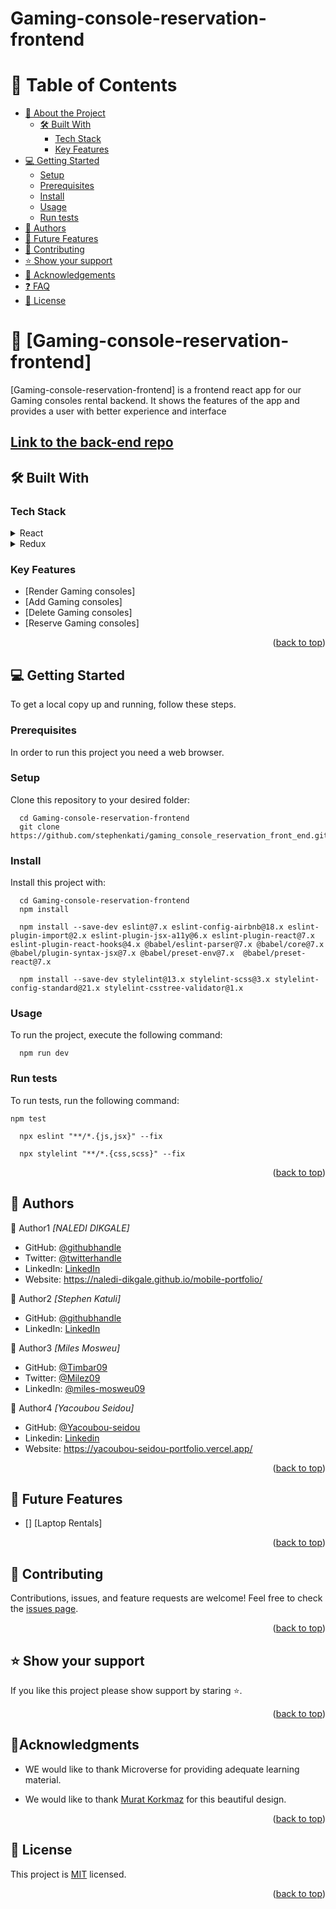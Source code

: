 # Gaming-console-reservation-frontend

<a name="readme-top"></a>

# 📗 Table of Contents
- [:book: About the Project](#about-project)
  - [:hammer_and_wrench: Built With](#built-with)
    - [Tech Stack](#tech-stack)
    - [Key Features](#key-features)
- [:computer: Getting Started](#getting-started)
  - [Setup](#setup)
  - [Prerequisites](#prerequisites)
  - [Install](#install)
  - [Usage](#usage)
  - [Run tests](#run-tests)
- [:busts_in_silhouette: Authors](#authors)
- [:telescope: Future Features](#future-features)
- [:handshake: Contributing](#contributing)
- [:star:️ Show your support](#support)
- [:pray: Acknowledgements](#acknowledgements)
- [:question: FAQ](#faq)
- [:memo: License](#license)

# 📖 [Gaming-console-reservation-frontend] <a name="about-project"></a>

[Gaming-console-reservation-frontend] is a frontend react app for our Gaming consoles rental backend. It shows the features of the app and provides a user with better experience and interface

## [Link to the back-end repo](https://github.com/stephenkati/gaming_console_reservation_back_end.git)

## 🛠 Built With <a name="built-with"></a>

### Tech Stack <a name="tech-stack"></a>

<details>
  <summary>React</summary>
  <ul>
    <li><a>https://react.org/</a></li>
  </ul>
</details>

<details>
  <summary>Redux</summary>
  <ul>
    <li><a>https://redux.js.org/</a></li>
  </ul>
</details>

### Key Features <a name="key-features"></a>

- [Render Gaming consoles]
- [Add Gaming consoles]
- [Delete Gaming consoles]
- [Reserve Gaming consoles]

<p align="right">(<a href="#readme-top">back to top</a>)</p>


## 💻 Getting Started <a name="getting-started"></a>

To get a local copy up and running, follow these steps.

### Prerequisites

In order to run this project you need a web browser.

### Setup

Clone this repository to your desired folder:

```
  cd Gaming-console-reservation-frontend
  git clone https://github.com/stephenkati/gaming_console_reservation_front_end.git
```

### Install

Install this project with:

```
  cd Gaming-console-reservation-frontend
  npm install
```
```
  npm install --save-dev eslint@7.x eslint-config-airbnb@18.x eslint-plugin-import@2.x eslint-plugin-jsx-a11y@6.x eslint-plugin-react@7.x eslint-plugin-react-hooks@4.x @babel/eslint-parser@7.x @babel/core@7.x  @babel/plugin-syntax-jsx@7.x @babel/preset-env@7.x  @babel/preset-react@7.x
```
```
  npm install --save-dev stylelint@13.x stylelint-scss@3.x stylelint-config-standard@21.x stylelint-csstree-validator@1.x
```

### Usage

To run the project, execute the following command:

```
  npm run dev
```

### Run tests

To run tests, run the following command:

```
npm test
```
```
  npx eslint "**/*.{js,jsx}" --fix
```
```
  npx stylelint "**/*.{css,scss}" --fix
```

<p align="right">(<a href="#readme-top">back to top</a>)</p>

## 👥 Authors <a name="authors"></a>

👤 Author1
 *[NALEDI DIKGALE]*
 
- GitHub: [@githubhandle](https://github.com/Naledi-Dikgale)
- Twitter: [@twitterhandle](https://twitter.com/ChichiTheStar)
- LinkedIn: [LinkedIn](https://www.linkedin.com/in/naledi-dikgale-068423159/)
- Website: https://naledi-dikgale.github.io/mobile-portfolio/

👤 Author2
*[Stephen Katuli]*
 
- GitHub: [@githubhandle](https://github.com/stephenkati)
- LinkedIn: [LinkedIn](https://www.linkedin.com/in/stephen-katuli/)

👤 Author3
*[Miles Mosweu]*

- GitHub: [@Timbar09](https://github.com/Timbar09)
- Twitter: [@Milez09](https://twitter.com/Milez09)
- LinkedIn: [@miles-mosweu09](https://www.linkedin.com/in/miles-mosweu09)

👤 Author4
*[Yacoubou Seidou]*
- GitHub: [@Yacoubou-seidou](https://github.com/Yacoubou-seidou)
- Linkedin: [Linkedin](https://www.linkedin.com/in/yacoubou-seidou-chaibou)
- Website: https://yacoubou-seidou-portfolio.vercel.app/


<p align="right">(<a href="#readme-top">back to top</a>)</p>

## 🔭 Future Features <a name="future-features"></a>

- [] [Laptop Rentals]

<p align="right">(<a href="#readme-top">back to top</a>)</p>

## 🤝 Contributing <a name="contributing"></a>

Contributions, issues, and feature requests are welcome!
Feel free to check the [issues page](https://github.com/stephenkati/gaming_console_reservation_front_end/issues).

<p align="right">(<a href="#readme-top">back to top</a>)</p>

## ⭐️ Show your support <a name="support"></a>

If you like this project please show support by staring :star:️.

<p align="right">(<a href="#readme-top">back to top</a>)</p>

## 🙏Acknowledgments <a name="acknowledgements"></a>

* WE would like to thank Microverse for providing adequate learning material.

* We would like to thank [Murat Korkmaz](https://www.behance.net/gallery/26425031/Vespa-Responsive-Redesign) for this beautiful design.

<p align="right">(<a href="#readme-top">back to top</a>)</p>

## 📝 License <a name="license"></a>

This project is [MIT](./LICENSE) licensed.

<p align="right">(<a href="#readme-top">back to top</a>)</p>